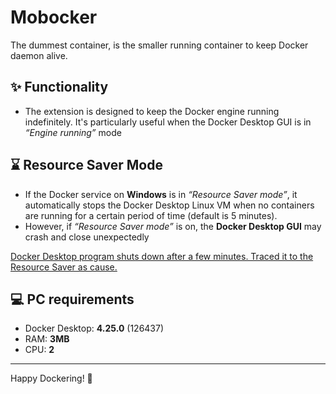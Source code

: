 # Mobocker

The dummest container, is the smaller running container to keep Docker daemon alive.

## ✨ **Functionality**

- The extension is designed to keep the Docker engine running indefinitely. It's particularly useful when the Docker Desktop GUI is in _“Engine running”_ mode

## ⌛ **Resource Saver Mode**

- If the Docker service on **Windows** is in _“Resource Saver mode”_, it automatically stops the Docker Desktop Linux VM when no containers are running for a certain period of time (default is 5 minutes).
- However, if _“Resource Saver mode”_ is on, the **Docker Desktop GUI** may crash and close unexpectedly

[Docker Desktop program shuts down after a few minutes. Traced it to the Resource Saver as cause. ](https://github.com/docker/for-win/issues/13789#issuecomment-1821822102)

## 💻 **PC requirements**

- Docker Desktop: **4.25.0** (126437)
- RAM: **3MB**
- CPU: **2**

---

Happy Dockering! 🐳
